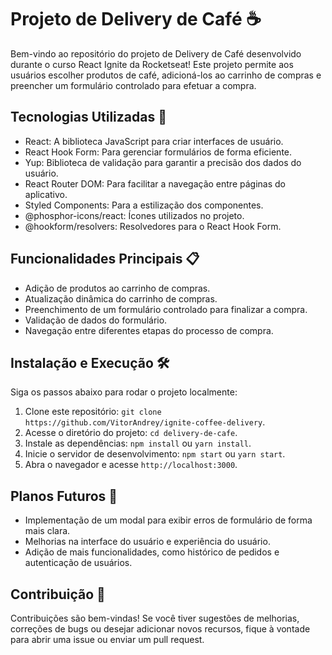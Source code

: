 # Projeto de Delivery de Café ☕️

Bem-vindo ao repositório do projeto de Delivery de Café desenvolvido durante o curso React Ignite da Rocketseat! Este projeto permite aos usuários escolher produtos de café, adicioná-los ao carrinho de compras e preencher um formulário controlado para efetuar a compra.

## Tecnologias Utilizadas 🚀

- React: A biblioteca JavaScript para criar interfaces de usuário.
- React Hook Form: Para gerenciar formulários de forma eficiente.
- Yup: Biblioteca de validação para garantir a precisão dos dados do usuário.
- React Router DOM: Para facilitar a navegação entre páginas do aplicativo.
- Styled Components: Para a estilização dos componentes.
- @phosphor-icons/react: Ícones utilizados no projeto.
- @hookform/resolvers: Resolvedores para o React Hook Form.

## Funcionalidades Principais 📋

- Adição de produtos ao carrinho de compras.
- Atualização dinâmica do carrinho de compras.
- Preenchimento de um formulário controlado para finalizar a compra.
- Validação de dados do formulário.
- Navegação entre diferentes etapas do processo de compra.

## Instalação e Execução 🛠️

Siga os passos abaixo para rodar o projeto localmente:

1. Clone este repositório: `git clone https://github.com/VitorAndrey/ignite-coffee-delivery`.
2. Acesse o diretório do projeto: `cd delivery-de-cafe`.
3. Instale as dependências: `npm install` ou `yarn install`.
4. Inicie o servidor de desenvolvimento: `npm start` ou `yarn start`.
5. Abra o navegador e acesse `http://localhost:3000`.

## Planos Futuros 🚧

- Implementação de um modal para exibir erros de formulário de forma mais clara.
- Melhorias na interface do usuário e experiência do usuário.
- Adição de mais funcionalidades, como histórico de pedidos e autenticação de usuários.

## Contribuição 💬

Contribuições são bem-vindas! Se você tiver sugestões de melhorias, correções de bugs ou desejar adicionar novos recursos, fique à vontade para abrir uma issue ou enviar um pull request.

